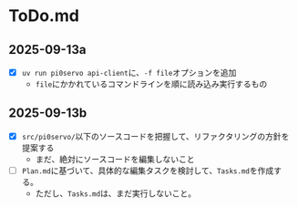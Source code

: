 # ToDo.md

## 2025-09-13a

- [x] `uv run pi0servo api-client`に、`-f file`オプションを追加
  - `file`にかかれているコマンドラインを順に読み込み実行するもの

## 2025-09-13b

- [x] `src/pi0servo/`以下のソースコードを把握して、リファクタリングの方針を提案する
  - まだ、絶対にソースコードを編集しないこと
- [ ] `Plan.md`に基づいて、具体的な編集タスクを検討して、`Tasks.md`を作成する。
    - ただし、`Tasks.md`は、まだ実行しないこと。
